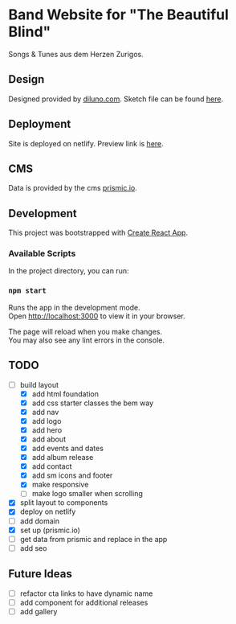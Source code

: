 # Band Website for "The Beautiful Blind"

Songs & Tunes aus dem Herzen Zurigos.

## Design

Designed provided by [diluno.com](https://www.diluno.com/).
Sketch file can be found [here](https://www.sketch.com/s/21e3c106-669d-434b-8c2b-f86d3dee3503/a/ygaV9Rz).

## Deployment

Site is deployed on netlify. Preview link is [here](https://singular-panda-ff796a.netlify.app/).

## CMS

Data is provided by the cms [prismic.io](https://prismic.io/).

## Development

This project was bootstrapped with [Create React App](https://github.com/facebook/create-react-app).

### Available Scripts

In the project directory, you can run:

### `npm start`

Runs the app in the development mode.\
Open [http://localhost:3000](http://localhost:3000) to view it in your browser.

The page will reload when you make changes.\
You may also see any lint errors in the console.

## TODO

- [ ] build layout
  - [x] add html foundation
  - [x] add css starter classes the bem way
  - [x] add nav
  - [x] add logo
  - [x] add hero
  - [x] add about
  - [x] add events and dates
  - [x] add album release
  - [x] add contact
  - [x] add sm icons and footer
  - [x] make responsive
  - [ ] make logo smaller when scrolling
- [x] split layout to components
- [x] deploy on netlify
- [ ] add domain
- [x] set up (prismic.io)
- [ ] get data from prismic and replace in the app
- [ ] add seo

## Future Ideas

- [ ] refactor cta links to have dynamic name
- [ ] add component for additional releases
- [ ] add gallery
